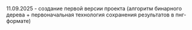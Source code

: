 11.09.2025 - создание первой версии проекта (алгоритм бинарного дерева + первоначальная технология сохранения результатов в пнг-формате)
